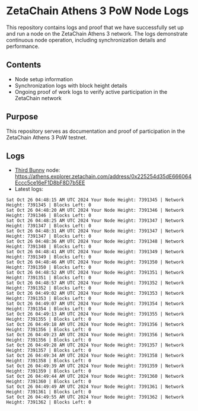 # ZetaChain Athens 3 PoW Node Logs
This repository contains logs and proof that we have successfully set up and run a node on the ZetaChain Athens 3 network. The logs demonstrate continuous node operation, including synchronization details and performance.

## Contents
- Node setup information
- Synchronization logs with block height details
- Ongoing proof of work logs to verify active participation in the ZetaChain network

## Purpose
This repository serves as documentation and proof of participation in the ZetaChain Athens 3 PoW testnet.

## Logs

- [Third Bunny](https://thirdbunny.xyz/) node: https://athens.explorer.zetachain.com/address/0x225254d35dE666064Eccc5ce16eF1D8bF8D7b5EE
- Latest logs:
```
Sat Oct 26 04:48:15 AM UTC 2024 Your Node Height: 7391345 | Network Height: 7391345 | Blocks Left: 0
Sat Oct 26 04:48:20 AM UTC 2024 Your Node Height: 7391346 | Network Height: 7391346 | Blocks Left: 0
Sat Oct 26 04:48:25 AM UTC 2024 Your Node Height: 7391347 | Network Height: 7391347 | Blocks Left: 0
Sat Oct 26 04:48:31 AM UTC 2024 Your Node Height: 7391347 | Network Height: 7391347 | Blocks Left: 0
Sat Oct 26 04:48:36 AM UTC 2024 Your Node Height: 7391348 | Network Height: 7391348 | Blocks Left: 0
Sat Oct 26 04:48:41 AM UTC 2024 Your Node Height: 7391349 | Network Height: 7391349 | Blocks Left: 0
Sat Oct 26 04:48:46 AM UTC 2024 Your Node Height: 7391350 | Network Height: 7391350 | Blocks Left: 0
Sat Oct 26 04:48:52 AM UTC 2024 Your Node Height: 7391351 | Network Height: 7391351 | Blocks Left: 0
Sat Oct 26 04:48:57 AM UTC 2024 Your Node Height: 7391352 | Network Height: 7391352 | Blocks Left: 0
Sat Oct 26 04:49:02 AM UTC 2024 Your Node Height: 7391353 | Network Height: 7391353 | Blocks Left: 0
Sat Oct 26 04:49:07 AM UTC 2024 Your Node Height: 7391354 | Network Height: 7391354 | Blocks Left: 0
Sat Oct 26 04:49:13 AM UTC 2024 Your Node Height: 7391355 | Network Height: 7391355 | Blocks Left: 0
Sat Oct 26 04:49:18 AM UTC 2024 Your Node Height: 7391356 | Network Height: 7391356 | Blocks Left: 0
Sat Oct 26 04:49:23 AM UTC 2024 Your Node Height: 7391356 | Network Height: 7391356 | Blocks Left: 0
Sat Oct 26 04:49:28 AM UTC 2024 Your Node Height: 7391357 | Network Height: 7391357 | Blocks Left: 0
Sat Oct 26 04:49:34 AM UTC 2024 Your Node Height: 7391358 | Network Height: 7391358 | Blocks Left: 0
Sat Oct 26 04:49:39 AM UTC 2024 Your Node Height: 7391359 | Network Height: 7391359 | Blocks Left: 0
Sat Oct 26 04:49:44 AM UTC 2024 Your Node Height: 7391360 | Network Height: 7391360 | Blocks Left: 0
Sat Oct 26 04:49:49 AM UTC 2024 Your Node Height: 7391361 | Network Height: 7391361 | Blocks Left: 0
Sat Oct 26 04:49:55 AM UTC 2024 Your Node Height: 7391362 | Network Height: 7391362 | Blocks Left: 0
```
